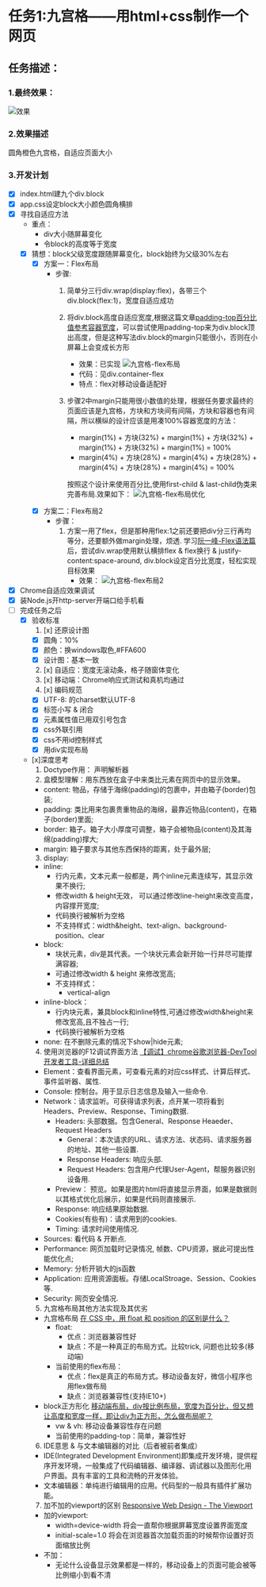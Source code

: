 # 任务1:九宫格——用html+css制作一个网页

## 任务描述：

### 1.最终效果：

![效果](pic_effect/task1.gif)

### 2.效果描述

圆角橙色九宫格，自适应页面大小

### 3.开发计划

- [x] index.html建九个div.block
- [x] app.css设定block大小颜色圆角横排
- [x] 寻找自适应方法
  - 重点：
    - div大小随屏幕变化
    - 令block的高度等于宽度
  - [x] 猜想：block父级宽度跟随屏幕变化，block始终为父级30%左右
    - [x] 方案一：Flex布局
      - 步骤:
        1. 简单分三行div.wrap(display:flex)，各带三个div.block(flex:1)，宽度自适应成功
        2. 将div.block高度自适应宽度,根据这篇文章[padding-top百分比值参考容器宽度](http://www.cnblogs.com/linguoguo/p/4942034.html)，可以尝试使用padding-top来为div.block顶出高度，但是这种写法div.block的margin只能很小，否则在小屏幕上会变成长方形
            - 效果：已实现
            ![九宫格-flex布局](pic_effect/九宫格-flex.gif)
            - 代码：见div.container-flex
            - 特点：flex对移动设备适配好
        3. 步骤2中margin只能用很小数值的处理，根据任务要求最终的页面应该是九宫格，方块和方块间有间隔，方块和容器也有间隔，所以横纵的设计应该是用凑100%容器宽度的方法：
            - margin(1%) + 方块(32%) + margin(1%) + 方块(32%) + margin(1%) + 方块(32%) + margin(1%) = 100%
            - margin(4%) + 方块(28%) + margin(4%) + 方块(28%) + margin(4%) + 方块(28%) + margin(4%) = 100%

            按照这个设计来使用百分比,使用first-child & last-child伪类来完善布局.效果如下：
            ![九宫格-flex布局优化](pic_effect/九宫格-flex(优化).gif)
    - [x] 方案二：Flex布局2
      - 步骤：
        1. 方案一用了flex，但是那种用flex:1之前还要把div分三行再均等分，还要额外做margin处理，烦透. 学习[阮一峰-Flex语法篇](http://www.ruanyifeng.com/blog/2015/07/flex-grammar.html)后，尝试div.wrap使用默认横排flex & flex换行 & justify-content:space-around, div.block设定百分比宽度，轻松实现目标效果
            - 效果：
            ![九宫格-flex布局2](pic_effect/九宫格-flex2.gif)
- [x] Chrome自适应效果调试
- [x] 装Node.js开http-server开端口给手机看
- [ ] 完成任务之后
  - [x] 验收标准
    1. [x] 还原设计图
      - [x] 圆角：10%
      - [x] 颜色：换windows取色,#FFA600
      - [x] 设计图：基本一致
    2. [x] 自适应：宽度无滚动条，格子随窗体变化
    3. [x] 移动端：Chrome响应式测试和真机均通过
    4. [x] 编码规范
      - [x] UTF-8: <meta>的charset默认UTF-8
      - [x] 标签小写 & 闭合
      - [x] 元素属性值已用双引号包含
      - [x] css外联引用
      - [x] css不用id控制样式
      - [x] 用div实现布局
  - [x]深度思考
    1. Doctype作用： 声明解析器
    2. 盒模型理解：用东西放在盒子中来类比元素在网页中的显示效果。
      - content: 物品，存储于海绵(padding)的包裹中，并由箱子(border)包装; 
      - padding: 类比用来包裹贵重物品的海绵，最靠近物品(content)，在箱子(border)里面;
      - border: 箱子。箱子大小厚度可调整，箱子会被物品(content)及其海绵(padding)撑大;
      - margin: 箱子要求与其他东西保持的距离，处于最外层;
    3. display:
      - inline: 
        - 行内元素，文本元素一般都是，两个inline元素连续写，其显示效果不换行;
        - 修改width & height无效， 可以通过修改line-height来改变高度，内容撑开宽度;
        - 代码换行被解析为空格
        - 不支持样式：width&height、text-align、background-position、clear
      - block: 
        - 块状元素，div是其代表。一个块状元素会新开始一行并尽可能撑满容器;
        - 可通过修改width & height 来修改宽高;
        - 不支持样式：
          - vertical-align
      - inline-block：
        - 行内块元素，兼具block和inline特性,可通过修改width&height来修改宽高,且不独占一行;
        - 代码换行被解析为空格
      - none: 在不删除元素的情况下show|hide元素;
    4. 使用浏览器的F12调试界面方法 [【调试】chrome谷歌浏览器-DevTool开发者工具-详细总结](http://www.cnblogs.com/Nirvana-zsy/p/7081063.html#m26)
      - Element：查看界面元素，可查看元素的对应css样式、计算后样式、事件监听器、属性.
      - Console: 控制台。用于显示日志信息及输入一些命令.
      - Network：请求监听。可获得请求列表，点开某一项将看到Headers、Preview、Response、Timing数据.
        - Headers: 头部数据。包含General、Response Heaeder、Request Headers
          - General：本次请求的URL、请求方法、状态码、请求服务器的地址、其他一些设置.
          - Response Headers: 响应头部.
          - Request Headers: 包含用户代理User-Agent，帮服务器识别设备用.
        - Preview： 预览。如果是图片html将直接显示界面，如果是数据则以其格式优化后展示，如果是代码则直接展示.
        - Response: 响应结果原始数据.
        - Cookies(有些有)：请求用到的cookies.
        - Timing: 请求时间使用情况.
      - Sources: 看代码 & 开断点.
      - Performance: 网页加载时记录情况, 帧数、CPU资源，据此可提出性能优化点;
      - Memory: 分析开销大的js函数
      - Application: 应用资源面板。存储LocalStroage、Session、Cookies等.
      - Security: 网页安全情况.
    5. 九宫格布局其他方法实现及其优劣
      - 九宫格布局 [在 CSS 中，用 float 和 position 的区别是什么？](https://www.zhihu.com/question/19588854)
        - float: 
          - 优点：浏览器兼容性好
          - 缺点：不是一种真正的布局方式。比较trick, 问题也比较多(移动端)
        - 当前使用的flex布局：
          - 优点：flex是真正的布局方式。移动设备友好，微信小程序也用flex做布局
          - 缺点：浏览器兼容性(支持IE10+)
      - block正方形化 [移动端布局，div按比例布局，宽度为百分比，但又想让高度和宽度一样，即让div为正方形，怎么做布局呢？](https://www.zhihu.com/question/31753528)
        - vw & vh: 移动设备兼容性存在问题
        - 当前使用的padding-top：简单，兼容性好
    6. IDE意思 & 与文本编辑器的对比（后者被前者集成）
      - IDE(Integrated Development Environment)即集成开发环境，提供程序开发环境，一般集成了代码编辑器、编译器、调试器以及图形化用户界面。具有丰富的工具和流畅的开发体验。
      - 文本编辑器：单纯进行编辑用的应用。代码型的一般具有插件扩展功能。
    7. 加不加<meta>的viewport的区别 [Responsive Web Design - The Viewport](https://www.w3schools.com/css/css_rwd_viewport.asp)
      - 加<meta>的viewport:
        - width=device-width 将会一直帮你根据屏幕宽度设置界面宽度
        - initial-scale=1.0  将会在浏览器首次加载页面的时候帮你设置好页面缩放比例
      - 不加：
        - 无论什么设备显示效果都是一样的，移动设备上的页面可能会被等比例缩小到看不清
    